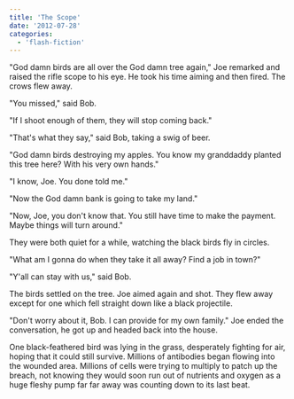```yaml
---
title: 'The Scope'
date: '2012-07-28'
categories:
  - 'flash-fiction'
---
```


"God damn birds are all over the God damn tree again," Joe remarked and raised
the rifle scope to his eye. He took his time aiming and then fired. The crows
flew away.

<!-- truncate -->


"You missed," said Bob.

"If I shoot enough of them, they will stop coming back."

"That's what they say," said Bob, taking a swig of beer.

"God damn birds destroying my apples. You know my granddaddy planted this tree
here? With his very own hands."

"I know, Joe. You done told me."

"Now the God damn bank is going to take my land."

"Now, Joe, you don't know that. You still have time to make the payment. Maybe
things will turn around."

They were both quiet for a while, watching the black birds fly in circles.

"What am I gonna do when they take it all away? Find a job in town?"

"Y'all can stay with us," said Bob.

The birds settled on the tree. Joe aimed again and shot. They flew away except
for one which fell straight down like a black projectile.

"Don't worry about it, Bob. I can provide for my own family." Joe ended the
conversation, he got up and headed back into the house.

One black-feathered bird was lying in the grass, desperately fighting for air,
hoping that it could still survive. Millions of antibodies began flowing into
the wounded area. Millions of cells were trying to multiply to patch up the
breach, not knowing they would soon run out of nutrients and oxygen as a huge
fleshy pump far far away was counting down to its last beat.

